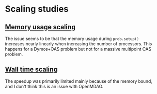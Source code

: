 # Scaling studies

## [Memory usage scaling](./memory_usage.md)
The issue seems to be that the memory usage during `prob.setup()` increases nearly linearly when increasing the number of processors.
This happens for a Dymos+OAS problem but not for a massive multipoint OAS problem.

## [Wall time scaling](./walltime_scaling.md)
The speedup was primarily limited mainly because of the memory bound, and I don't think this is an issue with OpenMDAO.